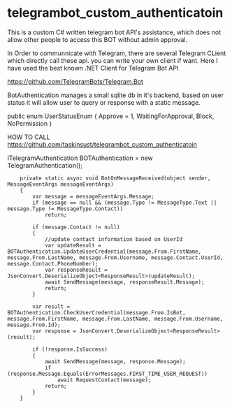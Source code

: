 # telegrambot_custom_authenticatoin
This is a custom C# written telegram bot API's assistance, which does not allow other people to access this BOT without admin approval.

In Order to communnicate with Telegram, there are several Telegram CLient which directly call these api. you can write your own client if want.
Here I have used the best known .NET Client for Telegram Bot API

https://github.com/TelegramBots/Telegram.Bot

BotAuthentication manages a small sqlite db in it's backend, based on user status it will allow user to query or response with a static message.  

 public enum UserStatusEnum
                    {
                        Approve = 1,
                        WaitingForApproval,
                        Block,
                        NoPermission
                    }
               
HOW TO CALL https://github.com/taskinsust/telegrambot_custom_authenticatoin

ITelegramAuthentication BOTAuthentication = new TelegramAuthentication();

        private static async void BotOnMessageReceived(object sender, MessageEventArgs messageEventArgs)
        {
            var message = messageEventArgs.Message;
            if (message == null && (message.Type != MessageType.Text || message.Type != MessageType.Contact))
                return;

            if (message.Contact != null)
            {
                //update contact information based on UserId
                var updateResult = BOTAuthentication.UpdateUserCredential(message.From.FirstName, message.From.LastName, message.From.Username, message.Contact.UserId, message.Contact.PhoneNumber);
                var responseResult = JsonConvert.DeserializeObject<ResponseResult>(updateResult);
                await SendMessage(message, responseResult.Message);
                return;
            }

            var result = BOTAuthentication.CheckUserCredential(message.From.IsBot, message.From.FirstName, message.From.LastName, message.From.Username, message.From.Id);
            var response = JsonConvert.DeserializeObject<ResponseResult>(result);

            if (!response.IsSuccess)
            {
                await SendMessage(message, response.Message);
                if (response.Message.Equals(ErrorMessages.FIRST_TIME_USER_REQUEST))
                    await RequestContact(message);
                return;
            }
        }
